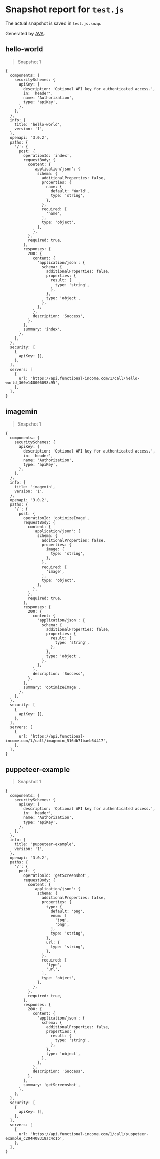 # Snapshot report for `test.js`

The actual snapshot is saved in `test.js.snap`.

Generated by [AVA](https://ava.li).

## hello-world

> Snapshot 1

    {
      components: {
        securitySchemes: {
          apiKey: {
            description: 'Optional API key for authenticated access.',
            in: 'header',
            name: 'Authorization',
            type: 'apiKey',
          },
        },
      },
      info: {
        title: 'hello-world',
        version: '1',
      },
      openapi: '3.0.2',
      paths: {
        '/': {
          post: {
            operationId: 'index',
            requestBody: {
              content: {
                'application/json': {
                  schema: {
                    additionalProperties: false,
                    properties: {
                      name: {
                        default: 'World',
                        type: 'string',
                      },
                    },
                    required: [
                      'name',
                    ],
                    type: 'object',
                  },
                },
              },
              required: true,
            },
            responses: {
              200: {
                content: {
                  'application/json': {
                    schema: {
                      additionalProperties: false,
                      properties: {
                        result: {
                          type: 'string',
                        },
                      },
                      type: 'object',
                    },
                  },
                },
                description: 'Success',
              },
            },
            summary: 'index',
          },
        },
      },
      security: [
        {
          apiKey: [],
        },
      ],
      servers: [
        {
          url: 'https://api.functional-income.com/1/call/hello-world_360e148006098c95',
        },
      ],
    }

## imagemin

> Snapshot 1

    {
      components: {
        securitySchemes: {
          apiKey: {
            description: 'Optional API key for authenticated access.',
            in: 'header',
            name: 'Authorization',
            type: 'apiKey',
          },
        },
      },
      info: {
        title: 'imagemin',
        version: '1',
      },
      openapi: '3.0.2',
      paths: {
        '/': {
          post: {
            operationId: 'optimizeImage',
            requestBody: {
              content: {
                'application/json': {
                  schema: {
                    additionalProperties: false,
                    properties: {
                      image: {
                        type: 'string',
                      },
                    },
                    required: [
                      'image',
                    ],
                    type: 'object',
                  },
                },
              },
              required: true,
            },
            responses: {
              200: {
                content: {
                  'application/json': {
                    schema: {
                      additionalProperties: false,
                      properties: {
                        result: {
                          type: 'string',
                        },
                      },
                      type: 'object',
                    },
                  },
                },
                description: 'Success',
              },
            },
            summary: 'optimizeImage',
          },
        },
      },
      security: [
        {
          apiKey: [],
        },
      ],
      servers: [
        {
          url: 'https://api.functional-income.com/1/call/imagemin_516db71baeb64417',
        },
      ],
    }

## puppeteer-example

> Snapshot 1

    {
      components: {
        securitySchemes: {
          apiKey: {
            description: 'Optional API key for authenticated access.',
            in: 'header',
            name: 'Authorization',
            type: 'apiKey',
          },
        },
      },
      info: {
        title: 'puppeteer-example',
        version: '1',
      },
      openapi: '3.0.2',
      paths: {
        '/': {
          post: {
            operationId: 'getScreenshot',
            requestBody: {
              content: {
                'application/json': {
                  schema: {
                    additionalProperties: false,
                    properties: {
                      type: {
                        default: 'png',
                        enum: [
                          'jpg',
                          'png',
                        ],
                        type: 'string',
                      },
                      url: {
                        type: 'string',
                      },
                    },
                    required: [
                      'type',
                      'url',
                    ],
                    type: 'object',
                  },
                },
              },
              required: true,
            },
            responses: {
              200: {
                content: {
                  'application/json': {
                    schema: {
                      additionalProperties: false,
                      properties: {
                        result: {
                          type: 'string',
                        },
                      },
                      type: 'object',
                    },
                  },
                },
                description: 'Success',
              },
            },
            summary: 'getScreenshot',
          },
        },
      },
      security: [
        {
          apiKey: [],
        },
      ],
      servers: [
        {
          url: 'https://api.functional-income.com/1/call/puppeteer-example_c204408318ac4c1b',
        },
      ],
    }
